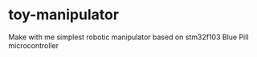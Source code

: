 # toy-manipulator
Make with me simplest robotic manipulator based on stm32f103 Blue Pill microcontroller
